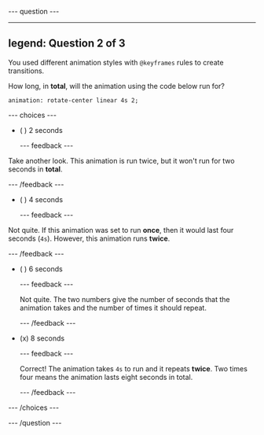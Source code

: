 \--- question ---

---

## legend: Question 2 of 3

You used different animation styles with `@keyframes` rules to create transitions.

How long, in **total**, will the animation using the code below run for?

`animation: rotate-center linear 4s 2;`

\--- choices ---

- ( ) 2 seconds

  \--- feedback ---

Take another look. This animation is run twice, but it won't run for two seconds in **total**.

\--- /feedback ---

- ( ) 4 seconds

  \--- feedback ---

Not quite. If this animation was set to run **once**, then it would last four seconds (`4s`). However, this animation runs **twice**.

\--- /feedback ---

- ( ) 6 seconds

  \--- feedback ---

  Not quite. The two numbers give the number of seconds that the animation takes and the number of times it should repeat.

  \--- /feedback ---

- (x) 8 seconds

  \--- feedback ---

  Correct! The animation takes `4s` to run and it repeats **twice**. Two times four means the animation lasts eight seconds in total.

  \--- /feedback ---

\--- /choices ---

\--- /question ---
